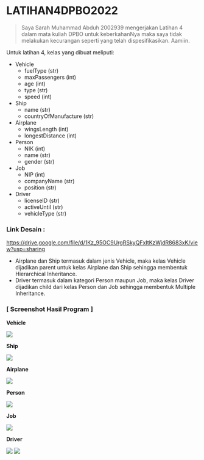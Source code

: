 # LATIHAN4DPBO2022

> Saya Sarah Muhammad Abduh 2002939 mengerjakan Latihan 4 dalam mata kuliah DPBO untuk keberkahanNya maka saya tidak melakukan kecurangan seperti yang telah dispesifikasikan.  Aamiin.

Untuk latihan 4, kelas yang dibuat meliputi:
* Vehicle
  * fuelType (str)
  * maxPassengers (int)
  * age (int)
  * type (str)
  * speed (int)
* Ship
  * name (str)
  * countryOfManufacture (str)
* Airplane
  * wingsLength (int)
  * longestDistance (int)
* Person
  * NIK (int)
  * name (str)
  * gender (str)
* Job
  * NIP (int)
  * companyName (str)
  * position (str)
* Driver
  * licenseID (str)
  * activeUntil (str)
  * vehicleType (str)

### Link Desain :
https://drive.google.com/file/d/1Kz_95OC9UrgRSkyQFxItKzWjdR8683xK/view?usp=sharing

- Airplane dan Ship termasuk dalam jenis Vehicle, maka kelas Vehicle dijadikan parent untuk kelas Airplane dan Ship sehingga membentuk Hierarchical Inheritance.
- Driver termasuk dalam kategori Person maupun Job, maka kelas Driver dijadikan child dari kelas Person dan Job sehingga membentuk Multiple Inheritance.

### [ Screenshot Hasil Program ]

**Vehicle**

![](../main/SS_Latihan4/Vehicle.png)

**Ship**

![](../main/SS_Latihan4/Ship.png)

**Airplane**

![](../main/SS_Latihan4/Airplane.png)

**Person**

![](../main/SS_Latihan4/Person.png)

**Job**

![](../main/SS_Latihan4/Job.png)

**Driver**

![](../main/SS_Latihan4/Driver1.png)
![](../main/SS_Latihan4/Driver2.png)

